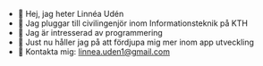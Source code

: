 - 👋 Hej, jag heter Linnéa Udén
- 📖 Jag pluggar till civilingenjör inom Informationsteknik på KTH
- 👀 Jag är intresserad av programmering
- 🌱 Just nu håller jag på att fördjupa mig mer inom app utveckling
- 📧 Kontakta mig: linnea.uden1@gmail.com

<!---
Linnea-Uden1/Linnea-Uden1 is a ✨ special ✨ repository because its `README.md` (this file) appears on your GitHub profile.
You can click the Preview link to take a look at your changes.
--->

